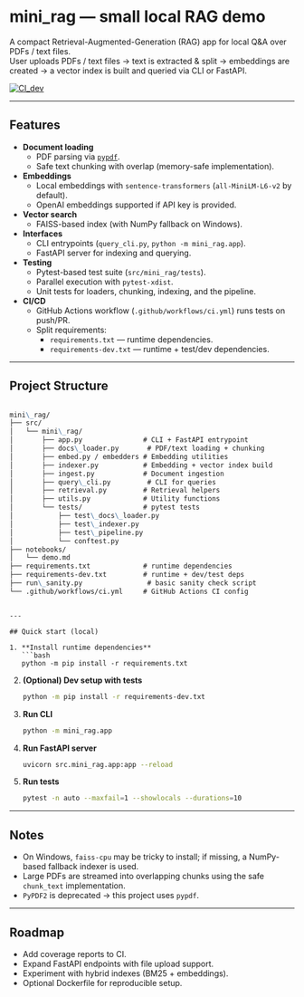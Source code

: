# mini_rag — small local RAG demo

A compact Retrieval-Augmented-Generation (RAG) app for local Q&A over PDFs / text files.  
User uploads PDFs / text files → text is extracted & split → embeddings are created → a vector index is built and queried via CLI or FastAPI.

[![CI_dev](https://github.com/YOUR-USERNAME/YOUR-REPO/actions/workflows/ci.yml/badge.svg?branch=main)](https://github.com/YOUR-USERNAME/YOUR-REPO/actions/workflows/ci.yml)

---

## Features
- **Document loading**
  - PDF parsing via [`pypdf`](https://pypi.org/project/pypdf/).
  - Safe text chunking with overlap (memory-safe implementation).
- **Embeddings**
  - Local embeddings with `sentence-transformers` (`all-MiniLM-L6-v2` by default).
  - OpenAI embeddings supported if API key is provided.
- **Vector search**
  - FAISS-based index (with NumPy fallback on Windows).
- **Interfaces**
  - CLI entrypoints (`query_cli.py`, `python -m mini_rag.app`).
  - FastAPI server for indexing and querying.
- **Testing**
  - Pytest-based test suite (`src/mini_rag/tests`).
  - Parallel execution with `pytest-xdist`.
  - Unit tests for loaders, chunking, indexing, and the pipeline.
- **CI/CD**
  - GitHub Actions workflow (`.github/workflows/ci.yml`) runs tests on push/PR.
  - Split requirements:
    - `requirements.txt` — runtime dependencies.
    - `requirements-dev.txt` — runtime + test/dev dependencies.

---

## Project Structure
```markdown

mini\_rag/
├── src/
│   └── mini\_rag/
│       ├── app.py               # CLI + FastAPI entrypoint
│       ├── docs\_loader.py       # PDF/text loading + chunking
│       ├── embed.py / embedders # Embedding utilities
│       ├── indexer.py           # Embedding + vector index build
│       ├── ingest.py            # Document ingestion
│       ├── query\_cli.py         # CLI for queries
│       ├── retrieval.py         # Retrieval helpers
│       ├── utils.py             # Utility functions
│       └── tests/               # pytest tests
│           ├── test\_docs\_loader.py
│           ├── test\_indexer.py
│           ├── test\_pipeline.py
│           └── conftest.py
├── notebooks/
│   └── demo.md
├── requirements.txt             # runtime dependencies
├── requirements-dev.txt         # runtime + dev/test deps
├── run\_sanity.py                # basic sanity check script
└── .github/workflows/ci.yml     # GitHub Actions CI config
```
````

---

## Quick start (local)

1. **Install runtime dependencies**
   ```bash
   python -m pip install -r requirements.txt
````

2. **(Optional) Dev setup with tests**

   ```bash
   python -m pip install -r requirements-dev.txt
   ```

3. **Run CLI**

   ```bash
   python -m mini_rag.app
   ```

4. **Run FastAPI server**

   ```bash
   uvicorn src.mini_rag.app:app --reload
   ```

5. **Run tests**

   ```bash
   pytest -n auto --maxfail=1 --showlocals --durations=10
   ```

---

## Notes

* On Windows, `faiss-cpu` may be tricky to install; if missing, a NumPy-based fallback indexer is used.
* Large PDFs are streamed into overlapping chunks using the safe `chunk_text` implementation.
* `PyPDF2` is deprecated → this project uses `pypdf`.

---

## Roadmap

* Add coverage reports to CI.
* Expand FastAPI endpoints with file upload support.
* Experiment with hybrid indexes (BM25 + embeddings).
* Optional Dockerfile for reproducible setup.

```
